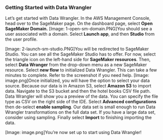 ### Getting Started with Data Wrangler

Let’s get started with Data Wrangler. In the AWS Management Console, head over to the SageMaker page. On the dashboard page, select **Open SageMaker Domain.**
[Image: 1-open-sm-domain.PNG]You should see a user associated with a domain. Select **Launch app**, and then **Studio** from the user profile.

[Image: 2-launch-sm-studio.PNG]You will be redirected to SageMaker Studio. You can see all the SageMaker Studio has to offer. For now, select the triangle icon on the left-hand side for **SageMaker resources**. Then, select **Data Wranger** from the drop-down menu as a new SageMaker resource. Select **new flow** to initialized Data Wrangler. This can take a few minutes to complete. Refer to the screenshot if you need help. 
[Image: image.png]Once initialized, you will have the option to select your data source. Because our data is in Amazon S3, select **Amazon S3** to import data. Navigate to the S3 bucket and then the hotel books CSV file path. Data Wrangler will show you a preview of the data. You can specify the file type as CSV on the right side of the IDE. Select **Advanced configurations** then de-select **enable sampling**. Our data set is small enough to run Data Wrangler transformations on the full data set. If you have a large data set, consider using sampling. Finally select **Import** to finishing importing the data.

[Image: image.png]You’re now set up to start using Data Wrangler!